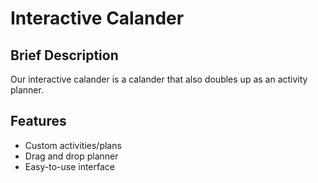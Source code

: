 # Interactive Calander
## Brief Description
Our interactive calander is a calander that also doubles up as an activity planner.
## Features
- Custom activities/plans
- Drag and drop planner
- Easy-to-use interface